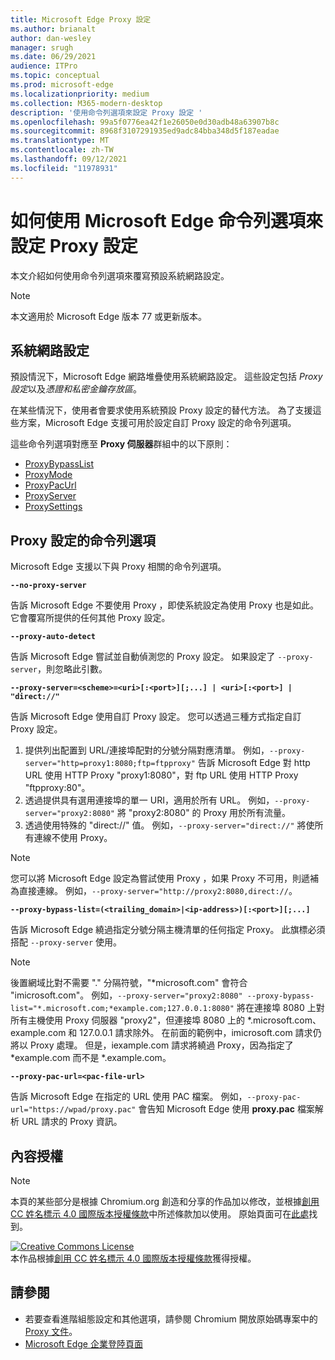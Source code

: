 ```yaml
---
title: Microsoft Edge Proxy 設定
ms.author: brianalt
author: dan-wesley
manager: srugh
ms.date: 06/29/2021
audience: ITPro
ms.topic: conceptual
ms.prod: microsoft-edge
ms.localizationpriority: medium
ms.collection: M365-modern-desktop
description: '使用命令列選項來設定 Proxy 設定 '
ms.openlocfilehash: 99a5f0776ea42f1e26050e0d30adb48a63907b8c
ms.sourcegitcommit: 8968f3107291935ed9adc84bba348d5f187eadae
ms.translationtype: MT
ms.contentlocale: zh-TW
ms.lasthandoff: 09/12/2021
ms.locfileid: "11978931"
---
```

# <a name="how-to-use-microsoft-edge-command-line-options-to-configure-proxy-settings"></a>如何使用 Microsoft Edge 命令列選項來設定 Proxy 設定

本文介紹如何使用命令列選項來覆寫預設系統網路設定。

>[!NOTE]
>本文適用於 Microsoft Edge 版本 77 或更新版本。

## <a name="system-network-settings"></a>系統網路設定

預設情況下，Microsoft Edge 網路堆疊使用系統網路設定。 這些設定包括 *Proxy 設定*以及*憑證和私密金鑰存放區*。

在某些情況下，使用者會要求使用系統預設 Proxy 設定的替代方法。 為了支援這些方案，Microsoft Edge 支援可用於設定自訂 Proxy 設定的命令列選項。

這些命令列選項對應至 **Proxy 伺服器**群組中的以下原則：

- [ProxyBypassList](./microsoft-edge-policies.md#proxybypasslist)
- [ProxyMode](./microsoft-edge-policies.md#proxymode)
- [ProxyPacUrl](./microsoft-edge-policies.md#proxypacurl)
- [ProxyServer](./microsoft-edge-policies.md#proxyserver)
- [ProxySettings](./microsoft-edge-policies.md#proxysettings)

## <a name="command-line-options-for-proxy-settings"></a>Proxy 設定的命令列選項

Microsoft Edge 支援以下與 Proxy 相關的命令列選項。

 **`--no-proxy-server`**
 
告訴 Microsoft Edge 不要使用 Proxy ，即使系統設定為使用 Proxy 也是如此。 它會覆寫所提供的任何其他 Proxy 設定。

**`--proxy-auto-detect`**

告訴 Microsoft Edge 嘗試並自動偵測您的 Proxy 設定。 如果設定了 `--proxy-server`，則忽略此引數。

**`--proxy-server=<scheme>=<uri>[:<port>][;...] | <uri>[:<port>] | "direct://"`**

告訴 Microsoft Edge 使用自訂 Proxy 設定。 您可以透過三種方式指定自訂 Proxy 設定。

1. 提供列出配置到 URL/連接埠配對的分號分隔對應清單。 例如，`--proxy-server="http=proxy1:8080;ftp=ftpproxy"` 告訴 Microsoft Edge 對 http URL 使用 HTTP Proxy "proxy1:8080"，對 ftp URL 使用 HTTP Proxy "ftpproxy:80"。
2. 透過提供具有選用連接埠的單一 URI，適用於所有 URL。 例如，`--proxy-server="proxy2:8080"` 將 "proxy2:8080" 的 Proxy 用於所有流量。
3. 透過使用特殊的 "direct://" 值。 例如，`--proxy-server="direct://"` 將使所有連線不使用 Proxy。 

>[!NOTE]
>您可以將 Microsoft Edge 設定為嘗試使用 Proxy ，如果 Proxy 不可用，則遞補為直接連線。 例如，`--proxy-server="http://proxy2:8080,direct://`。

**`--proxy-bypass-list=(<trailing_domain>|<ip-address>)[:<port>][;...]`**

告訴 Microsoft Edge 繞過指定分號分隔主機清單的任何指定 Proxy。 此旗標必須搭配 `--proxy-server` 使用。

>[!NOTE]
>後置網域比對不需要 "." 分隔符號，"\*microsoft.com" 會符合 "imicrosoft.com"。 例如，`--proxy-server="proxy2:8080" --proxy-bypass-list="*.microsoft.com;*example.com;127.0.0.1:8080"` 將在連接埠 8080 上對所有主機使用 Proxy 伺服器 "proxy2"，但連接埠 8080 上的 \*.microsoft.com、example.com 和 127.0.0.1 請求除外。 在前面的範例中，imicrosoft.com 請求仍將以 Proxy 處理。 但是，iexample.com 請求將繞過 Proxy，因為指定了 \*example.com 而不是 \*.example.com。

**`--proxy-pac-url=<pac-file-url>`**

告訴 Microsoft Edge 在指定的 URL 使用 PAC 檔案。 例如，`--proxy-pac-url="https://wpad/proxy.pac"` 會告知 Microsoft Edge 使用 **proxy.pac** 檔案解析 URL 請求的 Proxy 資訊。

## <a name="content-license"></a>內容授權

> [!NOTE]
> 本頁的某些部分是根據 Chromium.org 創造和分享的作品加以修改，並根據[創用 CC 姓名標示 4.0 國際版本授權條款](http://creativecommons.org/licenses/by/4.0/)中所述條款加以使用。 原始頁面可在[此處](https://www.chromium.org/developers/design-documents/network-settings#TOC-Command-line-options-for-proxy-sett)找到。
  
<a rel="license" href="http://creativecommons.org/licenses/by/4.0/"><img alt="Creative Commons License" style="border-width:0" src="https://i.creativecommons.org/l/by/4.0/88x31.png" /></a><br />本作品根據<a rel="license" href="http://creativecommons.org/licenses/by/4.0/">創用 CC 姓名標示 4.0 國際版本授權條款</a>獲得授權。

## <a name="see-also"></a>請參閱

- 若要查看進階組態設定和其他選項，請參閱 Chromium 開放原始碼專案中的 [Proxy 文件](https://chromium.googlesource.com/chromium/src/+/HEAD/net/docs/proxy.md)。
- [Microsoft Edge 企業登陸頁面](https://aka.ms/EdgeEnterprise)